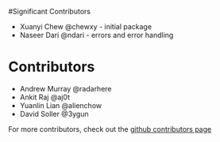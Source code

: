 #Significant Contributors

* Xuanyi Chew @chewxy - initial package
* Naseer Dari @ndari - errors and error handling

# Contributors


* Andrew Murray @radarhere
* Ankit Raj @aj0t
* Yuanlin Lian @alienchow
* David Soller @3ygun



For more contributors, check out the [github contributors page](https://github.com/chewxy/gorgonia/graphs/contributors)